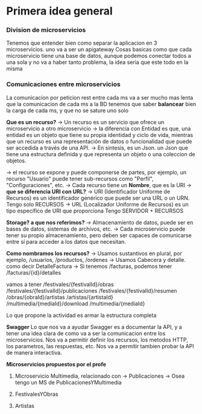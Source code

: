 
# Primera idea general

### Division de microservicios
Tenemos que entender bien como separar la aplicacion en 3 microservicios. uno va a ser un apigateway
Cosas basicas como que cada microservicio tiene una base de datos, aunque podemos conectar todos a una sola y no va a haber tanto problema, la idea seria que este todo en la misma

### Comunicaciones entre microservicios

La comunicacion por peticion rest entre cada ms va a ser mucho mas lenta que la comunicacion de cada ms a la BD
tenemos que saber **balancear** bien la carga de cada ms, y que no se sature uno solo

**Que es un recurso?**
-> Un recurso es un servicio que ofrece un microservicio a otro microservicio
-> la diferencia con Entidad es que, una entidad es un objeto que tiene su propia identidad y ciclo de vida, mientras que un recurso es una representación de datos o funcionalidad que puede ser accedida a través de una API.
-> En sintesis, es un Json. un Json que tiene una estructura definida y que representa un objeto o una coleccion de objetos.

-> el recurso se expone y puede componerse de partes, por ejemplo, un recurso "Usuario" puede tener sub-recursos como "Perfil", "Configuraciones", etc.
-> Cada recurso tiene un **Nombre**, que es la URI
    -> **que se diferencia URI con URL?**
    -> URI (Identificador Uniforme de Recursos) es un identificador genérico que puede ser una URL o un URN.
    Tengo solo RECURSOS
    -> URL (Localizador Uniforme de Recursos) es un tipo específico de URI que proporciona 
    Tengo SERVIDOR + RECURSOS

**Storage? a que nos referimos?**
-> Almacenamiento de datos, puede ser en bases de datos, sistemas de archivos, etc.
-> Cada microservicio puede tener su propio almacenamiento, pero deben ser capaces de comunicarse entre sí para acceder a los datos que necesitan.

**Como nombramos los recursos?**
-> Usamos sustantivos en plural, por ejemplo, /usuarios, /productos, /ordenes
-> Usamos Cabecera y detalle. como decir DetalleFactura
-> Si tenemos /facturas, podemos tener /facturas/{id}/detalles

vamos a tener
/festivales/{festivalId}/obras
/festivales/{festivalId}/publicaciones
/festivales/{festivalId}/resumen
/obras/{obraId}/artistas
/artistas/{artistaId}
/multimedia/{mediaId}/download
/multimedia/{mediaId}


Lo que propone la actividad es armar la estructura completa 

**Swagger**
Lo que nos va a ayudar Swagger es a documentar la API, y a tener una idea clara de como va a ser la comunicacion entre los microservicios.
Nos va a permitir definir los recursos, los metodos HTTP, los parametros, las respuestas, etc.
Nos va a permitir tambien probar la API de manera interactiva.

**Microservicios propuestos por el profe**
1. Microservicio Multimedia, relacionado con 
    -> Publicaciones
    -> Osea tengo un MS de PublicacionesYMultimedia

2. FestivalesYObras

3. Artistas
